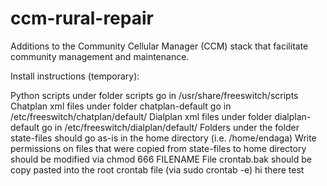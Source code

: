 # ccm-rural-repair
Additions to the Community Cellular Manager (CCM) stack that facilitate community management and maintenance.

Install instructions (temporary):

Python scripts under folder scripts go in /usr/share/freeswitch/scripts
Chatplan xml files under folder chatplan-default go in /etc/freeswitch/chatplan/default/
Dialplan xml files under folder dialplan-default go in /etc/freeswitch/dialplan/default/
Folders under the folder state-files should go as-is in the home directory (i.e. /home/endaga)
Write permissions on files that were copied from state-files to home directory should be modified via chmod 666 FILENAME
File crontab.bak should be copy pasted into the root crontab file (via sudo crontab -e)
hi there
test

